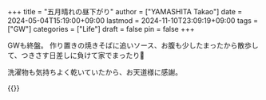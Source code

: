+++
title = "五月晴れの昼下がり"
author = ["YAMASHITA Takao"]
date = 2024-05-04T15:19:00+09:00
lastmod = 2024-11-10T23:09:19+09:00
tags = ["GW"]
categories = ["Life"]
draft = false
pin = false
+++

GWも終盤。
作り置きの焼きそばに追いソース、お腹も少したまったから散歩して、つきさす日差しに負けて家でまったり🥲

洗濯物も気持ちよく乾いていたから、お天道様に感謝。

{{<carousel images="gw-2024/*" aspectRatio="16-9" interval="2500">}}
